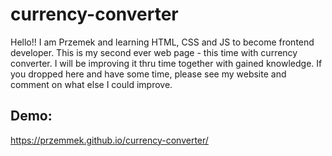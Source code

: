 # currency-converter
Hello!! I am Przemek and learning HTML, CSS and JS to become frontend developer. This is my second ever web page - this time with currency converter.
I will be improving it thru time together with gained knowledge.
If you dropped here and have some time, please see my website and comment on what else I could improve.

## Demo:
https://przemmek.github.io/currency-converter/
